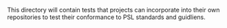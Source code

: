 This directory will contain tests that projects can incorporate into their own repositories to test their conformance to PSL standards and guidliens. 